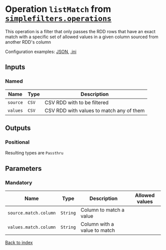 
# Operation `listMatch` from [`simplefilters.operations`](../package/simplefilters.operations.md)

This operation is a filter that only passes the RDD rows that have an exact match with a specific set of allowed values in a given column sourced from another RDD's column

Configuration examples: [JSON](../operation/listMatch/example.json), [.ini](../operation/listMatch/example.ini)

## Inputs


### Named

Name | Type | Description
--- | --- | ---
`source` | `CSV` | CSV RDD with to be filtered
`values` | `CSV` | CSV RDD with values to match any of them

## Outputs

### Positional

Resulting types are `Passthru`


## Parameters

### Mandatory

Name | Type | Description | Allowed values
--- | --- | --- | ---
`source.match.column` | `String` | Column to match a value | 
`values.match.column` | `String` | Column with a value to match | 



[Back to index](../index.md)
